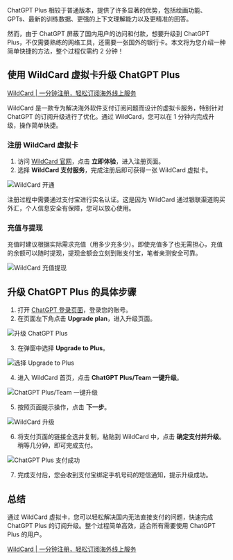 ChatGPT Plus 相较于普通版本，提供了许多显著的优势，包括绘画功能、GPTs、最新的训练数据、更强的上下文理解能力以及更精准的回答。

然而，由于 ChatGPT 屏蔽了国内用户的访问和付款，想要升级到 ChatGPT Plus，不仅需要熟练的网络工具，还需要一张国外的银行卡。本文将为您介绍一种简单快捷的方法，整个过程仅需约 2 分钟！

## 使用 WildCard 虚拟卡升级 ChatGPT Plus

[WildCard | 一分钟注册，轻松订阅海外线上服务](https://bit.ly/bewildcard)

WildCard 是一款专为解决海外软件支付订阅问题而设计的虚拟卡服务，特别针对 ChatGPT 的订阅升级进行了优化。通过 WildCard，您可以在 1 分钟内完成升级，操作简单快捷。

### 注册 WildCard 虚拟卡

1. 访问 [WildCard 官网](https://bit.ly/bewildcard)，点击 **立即体验**，进入注册页面。
2. 选择 **WildCard 支付服务**，完成注册后即可获得一张 WildCard 虚拟卡。

![WildCard 开通](https://cdn.spoock.com/img/80fc2751.webp)

注册过程中需要通过支付宝进行实名认证。这是因为 WildCard 通过银联渠道购买外汇，个人信息安全有保障，您可以放心使用。

### 充值与提现

充值时建议根据实际需求充值（用多少充多少）。即使充值多了也无需担心，充值的余额可以随时提现，提现金额会立刻到账支付宝，笔者亲测安全可靠。

![WildCard 充值提现](https://cdn.spoock.com/img/5103439ab1380f13.webp)

## 升级 ChatGPT Plus 的具体步骤

1. 打开 [ChatGPT 登录页面](https://chat.openai.com/)，登录您的账号。
2. 在页面左下角点击 **Upgrade plan**，进入升级页面。

![升级 ChatGPT Plus](https://cdn.spoock.com/img/e91c56ebc5d794a0.webp)

3. 在弹窗中选择 **Upgrade to Plus**。

![选择 Upgrade to Plus](https://cdn.spoock.com/img/875f18c6a5082aef.webp)

4. 进入 WildCard 首页，点击 **ChatGPT Plus/Team 一键升级**。

![ChatGPT Plus/Team 一键升级](https://cdn.spoock.com/img/c6332cc1968b6509.webp)

5. 按照页面提示操作，点击 **下一步**。

![WildCard 升级](https://cdn.spoock.com/img/6b40e4634ed3ee9b.webp)

6. 将支付页面的链接全选并复制，粘贴到 WildCard 中，点击 **确定支付并升级**。稍等几分钟，即可完成支付。

![ChatGPT Plus 支付成功](https://cdn.spoock.com/img/f23619cce2dcef08.webp)

7. 完成支付后，您会收到支付宝绑定手机号码的短信通知，提示升级成功。

## 总结

通过 WildCard 虚拟卡，您可以轻松解决国内无法直接支付的问题，快速完成 ChatGPT Plus 的订阅升级。整个过程简单高效，适合所有需要使用 ChatGPT Plus 的用户。

[WildCard | 一分钟注册，轻松订阅海外线上服务](https://bit.ly/bewildcard)